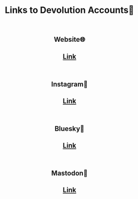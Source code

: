 <h1 align="center">Links to Devolution Accounts🌱</h1> <br>

<h2 align="center">Website🌐</h2>
<h2 align="center"><a href="https://devolution.online" target="_blank">Link</a></h2><br>

<h2 align="center">Instagram📸</h2>
<h2 align="center"><a href="https://www.instagram.com/devolutionbln?igsh=YWh5Z254bmdpaHht&utm_source=qr" target="_blank">Link</a></h2><br>

<h2 align="center">Bluesky🦋</h2>
<h2 align="center"><a href="https://bsky.app/profile/devolutionbln.bsky.social" target="_blank">Link</a></h2><br>

<h2 align="center">Mastodon🐘</h2>
<h2 align="center"><a href="https://sunny.garden/@devolution" target="_blank">Link</a></h2><br>